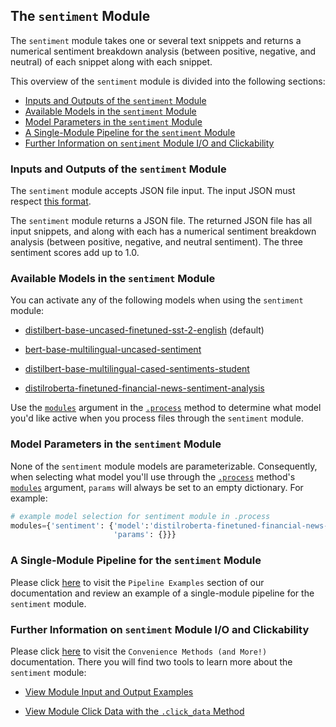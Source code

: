 ## The `sentiment` Module

The `sentiment` module takes one or several text snippets and returns a numerical sentiment breakdown analysis (between positive, negative, and neutral) of each snippet along with each snippet.

This overview of the `sentiment` module is divided into the following sections:

- [Inputs and Outputs of the `sentiment` Module](#inputs-and-outputs-of-the-sentiment-module)
- [Available Models in the `sentiment` Module](#available-models-in-the-sentiment-module)
- [Model Parameters in the `sentiment` Module](#model-parameters-in-the-sentiment-module)
- [A Single-Module Pipeline for the `sentiment` Module](#a-single-module-pipeline-for-the-sentiment-module)
- [Further Information on `sentiment` Module I/O and Clickability](#further-information-on-sentiment-module-io-and-clickability)

### Inputs and Outputs of the `sentiment` Module

The `sentiment` module accepts JSON file input. The input JSON must respect [this format](../../system/parameters_processing_files_through_pipelines/JSON_input_format.md).

The `sentiment` module returns a JSON file. The returned JSON file has all input snippets, and along with each has a numerical sentiment breakdown analysis (between positive, negative, and neutral sentiment). The three sentiment scores add up to 1.0.

### Available Models in the `sentiment` Module

You can activate any of the following models when using the `sentiment` module:

- [distilbert-base-uncased-finetuned-sst-2-english](https://huggingface.co/distilbert/distilbert-base-uncased-finetuned-sst-2-english) (default)

- [bert-base-multilingual-uncased-sentiment](https://huggingface.co/nlptown/bert-base-multilingual-uncased-sentiment)

- [distilbert-base-multilingual-cased-sentiments-student](https://huggingface.co/lxyuan/distilbert-base-multilingual-cased-sentiments-student)

- [distilroberta-finetuned-financial-news-sentiment-analysis](https://huggingface.co/mrm8488/distilroberta-finetuned-financial-news-sentiment-analysis)

Use the [`modules`](../../system/parameters_processing_files_through_pipelines/process_method.md#selecting-models-via-the-modules-argument) argument in the [`.process`](../../system/parameters_processing_files_through_pipelines/process_method.md) method to determine what model you'd like active when you process files through the `sentiment` module.

### Model Parameters in the `sentiment` Module

None of the `sentiment` module models are parameterizable. Consequently, when selecting what model you'll use through the [`.process`](../../system/parameters_processing_files_through_pipelines/process_method.md) method's [`modules`](../../system/parameters_processing_files_through_pipelines/process_method.md#selecting-models-via-the-modules-argument) argument, `params` will always be set to an empty dictionary. For example:

```python
# example model selection for sentiment module in .process
modules={'sentiment': {'model':'distilroberta-finetuned-financial-news-sentiment-analysis',
                       'params': {}}}
```

### A Single-Module Pipeline for the `sentiment` Module

Please click [here](../../examples/single_module_pipelines/single_sentiment.md) to visit the `Pipeline Examples` section of our documentation and review an example of a single-module pipeline for the `sentiment` module.

### Further Information on `sentiment` Module I/O and Clickability

Please click [here](../../system/convenience_methods/convenience_methods.md) to visit the `Convenience Methods (and More!)` documentation. There you will find two tools to learn more about the `sentiment` module:

- [View Module Input and Output Examples](../../system/convenience_methods/convenience_methods.md#view-module-input-and-output-examples)

- [View Module Click Data with the `.click_data` Method](../../system/convenience_methods/convenience_methods.md#view-module-click-data-with-the-click_data-method)
